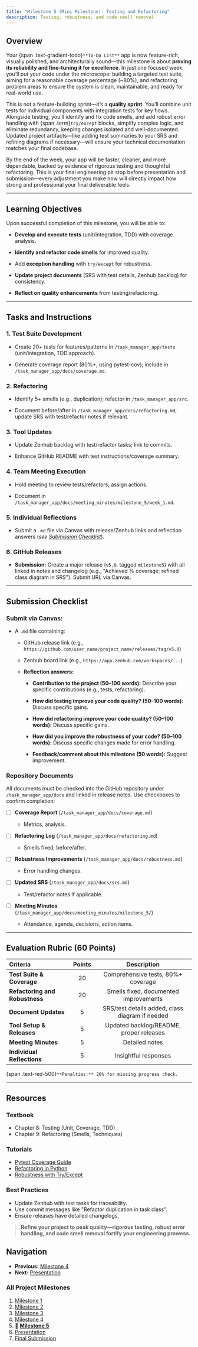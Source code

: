 ```yaml
---
title: "Milestone 5 (Mini Milestone): Testing and Refactoring"
description: Testing, robustness, and code smell removal
---
```


## Overview
Your {span .text-gradient-todo}`**To-Do List**` app is now feature-rich, visually polished, and architecturally sound—this milestone is about **proving its reliability and fine-tuning it for excellence**. In just one focused week, you’ll put your code under the microscope: building a targeted test suite, aiming for a reasonable coverage percentage (~80%), and refactoring problem areas to ensure the system is clean, maintainable, and ready for real-world use.

This is not a feature-building sprint—it’s a **quality sprint**. You’ll combine unit tests for individual components with integration tests for key flows. Alongside testing, you’ll identify and fix code smells, and add robust error handling with {span .term}`try/except` blocks, simplify complex logic, and eliminate redundancy, keeping changes isolated and well-documented. Updated project artifacts—like adding test summaries to your SRS and refining diagrams if necessary—will ensure your technical documentation matches your final codebase.

By the end of the week, your app will be faster, cleaner, and more dependable, backed by evidence of rigorous testing and thoughtful refactoring. This is your final engineering pit stop before presentation and submission—every adjustment you make now will directly impact how strong and professional your final deliverable feels.


---

## Learning Objectives

Upon successful completion of this milestone, you will be able to:

- **Develop and execute tests** (unit/integration, TDD) with coverage analysis.

- **Identify and refactor code smells** for improved quality.

- Add **exception handling** with `try/except` for robustness.

- **Update project documents** (SRS with test details, Zenhub backlog) for consistency.

- **Reflect on quality enhancements** from testing/refactoring.

---

## Tasks and Instructions

### 1. Test Suite Development

- Create 20+ tests for features/patterns in `/task_manager_app/tests` (unit/integration, TDD approach).

- Generate coverage report (80%+, using pytest-cov); include in `/task_manager_app/docs/coverage.md`.

### 2. Refactoring

- Identify 5+ smells (e.g., duplication); refactor in `/task_manager_app/src`.

- Document before/after in `/task_manager_app/docs/refactoring.md`; update SRS with test/refactor notes if relevant.

### 3. Tool Updates

- Update Zenhub backlog with test/refactor tasks; link to commits.

- Enhance GitHub README with test instructions/coverage summary.

### 4. Team Meeting Execution

- Hold meeting to review tests/refactors; assign actions.

- Document in `/task_manager_app/docs/meeting_minutes/milestone_5/week_1.md`.

### 5. Individual Reflections

- Submit a `.md` file via Canvas with release/Zenhub links and reflection answers (_see [Submission Checklist](#a-md-file-containing)_).

### 6. GitHub Releases

- **Submission:** Create a major release (`v5.0`, tagged `milestone5`) with all linked in notes and changelog (e.g., "Achieved <percent>% coverage; refined class diagram in SRS"). Submit URL via Canvas.

---

## Submission Checklist

### Submit via Canvas:

- A `.md` file containing:

  - GitHub release link (e.g., `https://github.com/user_name/project_name/releases/tag/v5.0`)

  - Zenhub board link (e.g., `https://app.zenhub.com/workspaces/...`)

  - **Reflection answers:**

    - **Contribution to the project (50–100 words):** Describe your specific contributions (e.g., tests, refactoring).

    - **How did testing improve your code quality? (50–100 words):** Discuss specific gains.

    - **How did refactoring improve your code quality? (50–100 words):** Discuss specific gains.

    - **How did you improve the robustness of your code? (50–100 words):** Discuss specific changes made for error handling.

    - **Feedback/comment about this milestone (50 words):** Suggest improvement.

### Repository Documents

All documents must be checked into the GitHub repository under `/task_manager_app/docs` and linked in release notes. Use checkboxes to confirm completion:

- [ ] **Coverage Report** (`/task_manager_app/docs/coverage.md`)

  - Metrics, analysis.

- [ ] **Refactoring Log** (`/task_manager_app/docs/refactoring.md`)

  - Smells fixed, before/after.

- [ ] **Robustness Improvements** (`/task_manager_app/docs/robustness.md`)

  - Error handling changes.

- [ ] **Updated SRS** (`/task_manager_app/docs/srs.md`)

  - Test/refactor notes if applicable.

- [ ] **Meeting Minutes** (`/task_manager_app/docs/meeting_minutes/milestone_5/`)

  - Attendance, agenda, decisions, action items.

---

## Evaluation Rubric (60 Points)

| Criteria               | Points | Description                                   |
| :---------------------- | :------: | :----------------: |
| **Test Suite & Coverage**  | 20     | Comprehensive tests, 80%+ coverage            |
| **Refactoring and Robustness**            | 20     | Smells fixed, documented improvements         |
| **Document Updates**       | 5     | SRS/test details added, class diagram if needed |
| **Tool Setup & Releases**  | 5     | Updated backlog/README, proper releases       |
| **Meeting Minutes**        | 5      | Detailed notes                                |
| **Individual Reflections** | 5      | Insightful responses                          |

{span .text-red-500}`**Penalties:** 20% for missing progress check.`

---

## Resources
### Textbook
- Chapter 8: Testing (Unit, Coverage, TDD)
- Chapter 9: Refactoring (Smells, Techniques)

### Tutorials
- [Pytest Coverage Guide](https://pytest-cov.readthedocs.io/en/latest/)
- [Refactoring in Python](https://refactoring.com/catalog/)
- [Robustness with Try/Except](https://docs.python.org/3/tutorial/errors.html#handling-exceptions)

### Best Practices
- Update Zenhub with test tasks for traceability.
- Use commit messages like "Refactor duplication in task class".
- Ensure releases have detailed changelogs.

> **Refine your project to peak quality—rigorous testing, robust error handling, and code smell removal fortify your engineering prowess.**

## Navigation

- **Previous:** [Milestone 4](milestone-4)
- **Next:** [Presentation](milestone-5-2)

### All Project Milestones
1. [Milestone 1](milestone-1)
2. [Milestone 2](milestone-2)
3. [Milestone 3](milestone-3)
4. [Milestone 4](milestone-4)
5. 📌 **[Milestone 5](milestone-5-1)**
6. [Presentation](milestone-5-2)
7. [Final Submission](milestone-final-submission)

